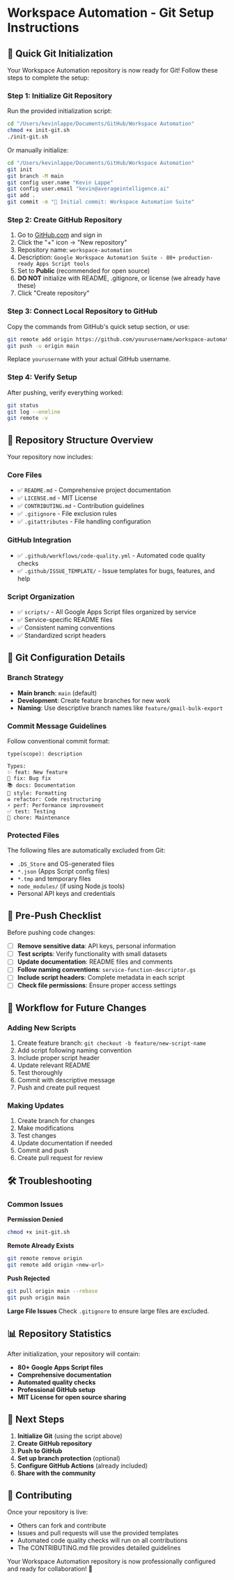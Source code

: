# Workspace Automation - Git Setup Instructions

## 🚀 Quick Git Initialization

Your Workspace Automation repository is now ready for Git! Follow these steps to complete the setup:

### Step 1: Initialize Git Repository

Run the provided initialization script:

```bash
cd "/Users/kevinlappe/Documents/GitHub/Workspace Automation"
chmod +x init-git.sh
./init-git.sh
```

Or manually initialize:

```bash
cd "/Users/kevinlappe/Documents/GitHub/Workspace Automation"
git init
git branch -M main
git config user.name "Kevin Lappe"
git config user.email "kevin@averageintelligence.ai"
git add .
git commit -m "🎉 Initial commit: Workspace Automation Suite"
```

### Step 2: Create GitHub Repository

1. Go to [GitHub.com](https://github.com) and sign in
2. Click the "+" icon → "New repository"
3. Repository name: `workspace-automation`
4. Description: `Google Workspace Automation Suite - 80+ production-ready Apps Script tools`
5. Set to **Public** (recommended for open source)
6. **DO NOT** initialize with README, .gitignore, or license (we already have these)
7. Click "Create repository"

### Step 3: Connect Local Repository to GitHub

Copy the commands from GitHub's quick setup section, or use:

```bash
git remote add origin https://github.com/yourusername/workspace-automation.git
git push -u origin main
```

Replace `yourusername` with your actual GitHub username.

### Step 4: Verify Setup

After pushing, verify everything worked:

```bash
git status
git log --oneline
git remote -v
```

## 📁 Repository Structure Overview

Your repository now includes:

### Core Files
- ✅ `README.md` - Comprehensive project documentation
- ✅ `LICENSE.md` - MIT License
- ✅ `CONTRIBUTING.md` - Contribution guidelines
- ✅ `.gitignore` - File exclusion rules
- ✅ `.gitattributes` - File handling configuration

### GitHub Integration
- ✅ `.github/workflows/code-quality.yml` - Automated code quality checks
- ✅ `.github/ISSUE_TEMPLATE/` - Issue templates for bugs, features, and help

### Script Organization
- ✅ `scripts/` - All Google Apps Script files organized by service
- ✅ Service-specific README files
- ✅ Consistent naming conventions
- ✅ Standardized script headers

## 🔧 Git Configuration Details

### Branch Strategy
- **Main branch**: `main` (default)
- **Development**: Create feature branches for new work
- **Naming**: Use descriptive branch names like `feature/gmail-bulk-export`

### Commit Message Guidelines
Follow conventional commit format:
```
type(scope): description

Types:
✨ feat: New feature
🐛 fix: Bug fix
📚 docs: Documentation
🎨 style: Formatting
♻️ refactor: Code restructuring
⚡ perf: Performance improvement
✅ test: Testing
🔧 chore: Maintenance
```

### Protected Files
The following files are automatically excluded from Git:
- `.DS_Store` and OS-generated files
- `*.json` (Apps Script config files)
- `*.tmp` and temporary files
- `node_modules/` (if using Node.js tools)
- Personal API keys and credentials

## 🚨 Pre-Push Checklist

Before pushing code changes:

- [ ] **Remove sensitive data**: API keys, personal information
- [ ] **Test scripts**: Verify functionality with small datasets
- [ ] **Update documentation**: README files and comments
- [ ] **Follow naming conventions**: `service-function-descriptor.gs`
- [ ] **Include script headers**: Complete metadata in each script
- [ ] **Check file permissions**: Ensure proper access settings

## 🔄 Workflow for Future Changes

### Adding New Scripts
1. Create feature branch: `git checkout -b feature/new-script-name`
2. Add script following naming convention
3. Include proper script header
4. Update relevant README
5. Test thoroughly
6. Commit with descriptive message
7. Push and create pull request

### Making Updates
1. Create branch for changes
2. Make modifications
3. Test changes
4. Update documentation if needed
5. Commit and push
6. Create pull request for review

## 🛠️ Troubleshooting

### Common Issues

**Permission Denied**
```bash
chmod +x init-git.sh
```

**Remote Already Exists**
```bash
git remote remove origin
git remote add origin <new-url>
```

**Push Rejected**
```bash
git pull origin main --rebase
git push origin main
```

**Large File Issues**
Check `.gitignore` to ensure large files are excluded.

## 📊 Repository Statistics

After initialization, your repository will contain:
- **80+ Google Apps Script files**
- **Comprehensive documentation**
- **Automated quality checks**
- **Professional GitHub setup**
- **MIT License for open source sharing**

## 🎯 Next Steps

1. **Initialize Git** (using the script above)
2. **Create GitHub repository**
3. **Push to GitHub**
4. **Set up branch protection** (optional)
5. **Configure GitHub Actions** (already included)
6. **Share with the community**

## 🤝 Contributing

Once your repository is live:
- Others can fork and contribute
- Issues and pull requests will use the provided templates
- Automated code quality checks will run on all contributions
- The CONTRIBUTING.md file provides detailed guidelines

Your Workspace Automation repository is now professionally configured and ready for collaboration! 🚀
